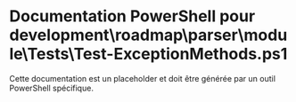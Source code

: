 # Documentation PowerShell pour development\roadmap\parser\module\Tests\Test-ExceptionMethods.ps1

Cette documentation est un placeholder et doit être générée par un outil PowerShell spécifique.
